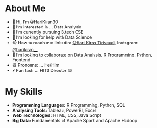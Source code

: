# About Me
- 👋 Hi, I’m @HariKiran30
- 👀 I’m interested in ... Data Analysis
- 🌱 I’m currently pursuing B.tech CSE
- 🤔 I’m looking for help with Data Science
- 📫 How to reach me: linkedin: [@Hari Kiran Tiriveedi](https://www.linkedin.com/in/hari-kiran-tiriveedi/), Instagram: [@harikiran__](https://www.instagram.com/harikiran__/)
- 👯 I’m looking to collaborate on Data Analysis, R Programming, Python, Frontend
- 😄 Pronouns: ... He/Him
- ⚡ Fun fact: ... HIT3 Director 😄

# My Skills
- **Programming Languages:** R Programming, Python, SQL 
- **Analysing Tools:** Tableau, PowerBI, Excel
- **Web Technologies:** HTML, CSS, Java Script
- **Big Data:** Fundamentals of Apache Spark and Apache Hadoop

<!---
HariKiran30/HariKiran30 is a ✨ special ✨ repository because its `README.md` (this file) appears on your GitHub profile.
You can click the Preview link to take a look at your changes.
--->
